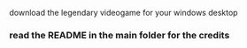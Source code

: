 
download the legendary videogame for your windows desktop


### read the README in the main folder for the credits
